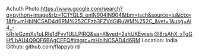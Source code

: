 Achuth
Photo:https://www.google.com/search?q=python+image&rlz=1C1YQLS_enIN904IN904&tbm=isch&source=iu&ictx=1&fir=mHbINCSAD4d6RM%252CFzb3FZVdGiRuWM%252C_&vet=1&usg=AI4_-kRrleGzmXv1uLRIe1dFvv1ULLPlRQ&sa=X&ved=2ahUKEwieisj3l8rsAhX_xTgGHfLhAU4Q9QF6BAgCEFQ#imgrc=mHbINCSAD4d6RM
Location: India
Github: github.com/flappybird
